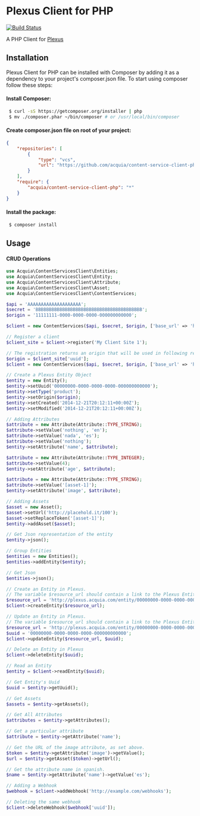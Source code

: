# Plexus Client for PHP

[![Build Status](https://magnum.travis-ci.com/acquia/content-service-client-php.svg?token=PH71WkhMufTnsVvCU5rV)](https://magnum.travis-ci.com/acquia/content-service-client-php)

A PHP Client for [Plexus](https://github.com/acquia/plexus)

## Installation

Plexus Client for PHP can be installed with Composer by adding it as a
dependency to your project's composer.json file. To start using composer follow
these steps:

#### Install Composer:

```sh
 $ curl -sS https://getcomposer.org/installer | php
 $ mv ./composer.phar ~/bin/composer # or /usr/local/bin/composer
```

#### Create composer.json file on root of your project:

```json
{
    "repositories": [
        {
            "type": "vcs",
            "url": "https://github.com/acquia/content-service-client-php"
        }
    ],
    "require": {
        "acquia/content-service-client-php": "*"
    }
}
```

#### Install the package:
```sh
 $ composer install
```

## Usage

#### CRUD Operations

```php
use Acquia\ContentServicesClient\Entities;
use Acquia\ContentServicesClient\Entity;
use Acquia\ContentServicesClient\Attribute;
use Acquia\ContentServicesClient\Asset;
use Acquia\ContentServicesClient\ContentServices;

$api = 'AAAAAAAAAAAAAAAAAAAA';
$secret = 'BBBBBBBBBBBBBBBBBBBBBBBBBBBBBBBBBBBBBBBB';
$origin = '11111111-0000-0000-0000-000000000000';

$client = new ContentServices($api, $secret, $origin, ['base_url' => 'http://localhost:5000']);

// Register a client
$client_site = $client->register('My Client Site 1');

// The registration returns an origin that will be used in following requests.
$origin = $client_site['uuid'];
$client = new ContentServices($api, $secret, $origin, ['base_url' => 'http://localhost:5000']);

// Create a Plexus Entity Object
$entity = new Entity();
$entity->setUuid('00000000-0000-0000-0000-000000000000');
$entity->setType('product');
$entity->setOrigin($origin);
$entity->setCreated('2014-12-21T20:12:11+00:00Z');
$entity->setModified('2014-12-21T20:12:11+00:00Z');

// Adding Attributes
$attribute = new Attribute(Attribute::TYPE_STRING);
$attribute->setValue('nothing', 'en');
$attribute->setValue('nada', 'es');
$attribute->setValue('nothing');
$entity->setAttribute('name', $attribute);

$attribute = new Attribute(Attribute::TYPE_INTEGER);
$attribute->setValue(4);
$entity->setAttribute('age', $attribute);

$attribute = new Attribute(Attribute::TYPE_STRING);
$attribute->setValue('[asset-1]');
$entity->setAttribute('image', $attribute);

// Adding Assets
$asset = new Asset();
$asset->setUrl('http://placehold.it/100');
$asset->setReplaceToken('[asset-1]');
$entity->addAsset($asset);

// Get Json representation of the entity
$entity->json();

// Group Entities
$entities = new Entities();
$entities->addEntity($entity);

// Get Json
$entities->json();

// Create an Entity in Plexus.
// The variable $resource_url should contain a link to the Plexus Entity in json format.
$resource_url = 'http://plexus.acquia.com/entity/00000000-0000-0000-0000-000000000000';
$client->createEntity($resource_url);

// Update an Entity in Plexus.
// The variable $resource_url should contain a link to the Plexus Entity in json format.
$resource_url = 'http://plexus.acquia.com/entity/00000000-0000-0000-0000-000000000000';
$uuid = '00000000-0000-0000-0000-000000000000';
$client->updateEntity($resource_url, $uuid);

// Delete an Entity in Plexus
$client->deleteEntity($uuid);

// Read an Entity
$entity = $client->readEntity($uuid);

// Get Entity's Uuid
$uuid = $entity->getUuid();

// Get Assets
$assets = $entity->getAssets();

// Get All Attributes
$attributes = $entity->getAttributes();

// Get a particular attribute
$attribute = $entity->getAttribute('name');

// Get the URL of the image attribute, as set above.
$token = $entity->getAttribute('image')->getValue();
$url = $entity->getAsset($token)->getUrl();

// Get the attribute name in spanish.
$name = $entity->getAttribute('name')->getValue('es');

// Adding a Webhook
$webhook = $client->addWebhook('http://example.com/webhooks');

// Deleting the same webhook
$client->deleteWebhook($webhook['uuid']);

```
